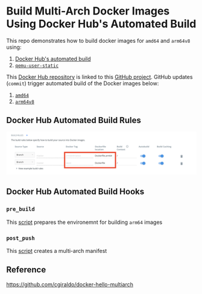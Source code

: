 # Build Multi-Arch Docker Images Using Docker Hub's Automated Build
This repo demonstrates how to build docker images for `amd64` and `arm64v8` using:

1. [Docker Hub's automated build](https://docs.docker.com/docker-hub/builds/)
1. [`qemu-user-static`](https://github.com/multiarch/qemu-user-static)

This [Docker Hub repository](https://hub.docker.com/repository/docker/raymondwcs/node) is linked to this [GitHub project](https://github.com/raymondwcs/dockerimage.nodejs_arm64v8.git).  GitHub updates (`commit`) trigger automated build of the Docker images below:

1. [`amd64`](Dockfile)
1. [`arm64v8`](Dockerfile.arm64)

## Docker Hub Automated Build Rules
![Docker Hub Automated Build Rules](Docker_Hub_Build_Rules.png)

## Docker Hub Automated Build Hooks
### `pre_build`
This [script](hooks/pre_build) prepares the environemnt for building `arm64` images 

### `post_push`
This [script](hooks/post_push) creates a multi-arch manifest

## Reference
https://github.com/cgiraldo/docker-hello-multiarch
